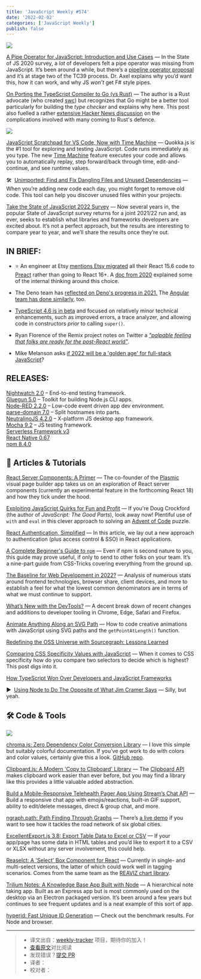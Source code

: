 ```yaml
---
title: 'JavaScript Weekly #574'
date: '2022-02-02'
categories: ['JavaScript Weekly']
publish: false
---
```


[![](https://res.cloudinary.com/cpress/image/upload/w_1280,e_sharpen:60/xbrtnhjvalt0al01p0nm.jpg)](https://javascriptweekly.com/link/119185/web)

[A Pipe Operator for JavaScript: Introduction and Use Cases](https://javascriptweekly.com/link/119185/web "2ality.com") — In the State of JS 2020 survey, a _lot_ of developers felt a pipe operator was missing from JavaScript. It’s been around a while, but there’s a [pipeline operator proposal](https://javascriptweekly.com/link/119186/web) and it’s at stage two of the TC39 process. Dr. Axel explains why you’d want this, how it can work, and why JS _won’t_ get F# style pipes.

[On Porting the TypeScript Compiler to Go (vs Rust)](https://javascriptweekly.com/link/119145/web "kdy1.dev") — The author is a Rust advocate (who created [swc](https://javascriptweekly.com/link/119146/web)) but recognizes that Go might be a better tool particularly for building the _type checker_ and explains why here. This post also fuelled a rather [extensive Hacker News discussion](https://javascriptweekly.com/link/119147/web) on the complications involved with many coming to Rust's defence.

[![](https://copm.s3.amazonaws.com/582b4c11.png)](https://javascriptweekly.com/link/119101/web)

[JavaScript Scratchpad for VS Code, Now with Time Machine](https://javascriptweekly.com/link/119101/web "quokkajs.com") — Quokka.js is the #1 tool for exploring and testing JavaScript. Code runs immediately as you type. The new [Time Machine](https://javascriptweekly.com/link/119102/web) feature executes your code and allows you to automatically replay, step forward/back through time, edit-and-continue, and see runtime values.

🛠  [Unimported: Find and Fix Dangling Files and Unused Dependencies](https://javascriptweekly.com/link/119148/web "github.com") — When you’re adding new code each day, you might forget to remove old code. This tool can help you discover unused files within your projects.

[Take the State of JavaScript 2022 Survey](https://javascriptweekly.com/link/119149/web "stateofjs.com") — Now several years in, the popular State of JavaScript survey returns for a joint 2021/22 run and, as ever, seeks to establish what libraries and frameworks developers are excited about. It’s not a perfect approach, but the results are interesting to compare year to year, and we’ll share the results once they’re out.

## **IN BRIEF:**

*   ⭐️ An engineer at Etsy [mentions Etsy migrated](https://javascriptweekly.com/link/119150/web) all their React 15.6 code to [Preact](https://javascriptweekly.com/link/119151/web) rather than going to React 16+. A [doc from 2020](https://javascriptweekly.com/link/119194/web) explained some of the internal thinking around this choice.
    
*   The Deno team has [reflected on Deno's progress in 2021.](https://javascriptweekly.com/link/119187/web) The [Angular team has done similarly,](https://javascriptweekly.com/link/119188/web) too.
    
*   [TypeScript 4.6 is in beta](https://javascriptweekly.com/link/119152/web) and focused on relatively minor technical enhancements, such as improved errors, a trace analyzer, and allowing code in constructors _prior_ to calling `super()`.
    
*   Ryan Florence of the Remix project notes on Twitter a _["palpable feeling that folks are ready for the post-React world"](https://javascriptweekly.com/link/119153/web)_.
    
*   Mike Melanson asks [if 2022 will be a 'golden age' for full-stack JavaScript](https://javascriptweekly.com/link/119154/web)?
    

## **RELEASES:**

[Nightwatch 2.0](https://javascriptweekly.com/link/119189/web) – End-to-end testing framework.  
[Gluegun 5.0](https://javascriptweekly.com/link/119155/web) – Toolkit for building Node.js CLI apps.  
[Node-RED 2.2.0](https://javascriptweekly.com/link/119156/web) – Low-code event driven app dev environment.  
[parse-domain 7.0](https://javascriptweekly.com/link/119157/web) – Split hostnames into parts.  
[NeutralinoJS 4.2.0](https://javascriptweekly.com/link/119158/web) – X-platform JS desktop app framework.  
[Mocha 9.2](https://javascriptweekly.com/link/119159/web) – JS testing framework.  
[Serverless Framework v3](https://javascriptweekly.com/link/119190/web)  
[React Native 0.67](https://javascriptweekly.com/link/119160/web)  
[npm 8.4.0](https://javascriptweekly.com/link/119161/web)

## 📒 Articles & Tutorials

[React Server Components: A Primer](https://javascriptweekly.com/link/119162/web "blog.plasmic.app") — The co-founder of the [Plasmic](https://javascriptweekly.com/link/119163/web) visual page builder app takes us on an exploration of React server components (currently an experimental feature in the forthcoming React 18) and how they tick under the hood.

[Exploiting JavaScript Quirks for Fun and Profit](https://javascriptweekly.com/link/119164/web "kittygiraudel.com") — If you're Doug Crockford (the author of _JavaScript: The Good Parts_), look away now! Plentiful use of `with` and `eval` in this clever approach to solving an [Advent of Code](https://javascriptweekly.com/link/119165/web) puzzle.

[React Authentication, Simplified](https://javascriptweekly.com/link/119106/web "userfront.com") — In this article, we lay out a new approach to authentication (plus access control & SSO) in React applications.

[A Complete Beginner's Guide to `npm`](https://javascriptweekly.com/link/119167/web "css-tricks.com") — Even if npm is second nature to you, this guide may prove useful, if only to send to other folks on your team. It’s a nine-part guide from CSS-Tricks covering everything from the ground up.

[The Baseline for Web Development in 2022?](https://javascriptweekly.com/link/119168/web "engineering.linecorp.com") — Analysis of numerous stats around frontend technologies, browser share, client devices, and more to establish a feel for what the lowest common denominators are in terms of what we must continue to support.

[What’s New with the DevTools?](https://javascriptweekly.com/link/119169/web "www.smashingmagazine.com") — A decent break down of recent changes and additions to developer tooling in Chrome, Edge, Safari and Firefox.

[Animate Anything Along an SVG Path](https://javascriptweekly.com/link/119170/web "tympanus.net") — How to code creative animations with JavaScript using SVG paths and the `getPointAtLength()` function.

[Redefining the OSS Universe with Sourcegraph: Lessons Learned](https://javascriptweekly.com/link/119108/web "about.sourcegraph.com")

[Comparing CSS Specificity Values with JavaScript](https://javascriptweekly.com/link/119171/web "kilianvalkhof.com") — When it comes to CSS specificity how do you compare two selectors to decide which is highest? This post digs into it.

[How TypeScript Won Over Developers and JavaScript Frameworks](https://javascriptweekly.com/link/119172/web)  

▶  [Using Node to Do The Opposite of What Jim Cramer Says](https://javascriptweekly.com/link/119191/web) — Silly, but yeah.  

## 🛠 Code & Tools

[![](https://res.cloudinary.com/cpress/image/upload/w_1280,e_sharpen:60/chcwkbfwx58zwvecqzvc.jpg)](https://javascriptweekly.com/link/119173/web)

[chroma.js: Zero Dependency Color Conversion Library](https://javascriptweekly.com/link/119173/web "vis4.net") — I love this simple but suitably colorful documentation. If you’ve got work to do with colors and color values, certainly give this a look. [GitHub repo](https://javascriptweekly.com/link/119174/web).

[Clipboard.js: A Modern 'Copy to Clipboard' Library](https://javascriptweekly.com/link/119175/web "github.com") — The [Clipboard API](https://javascriptweekly.com/link/119176/web) makes clipboard work easier than ever before, but you may find a library like this provides a little valuable added abstraction.

[Build a Mobile-Responsive Telehealth Pager App Using Stream’s Chat API](https://javascriptweekly.com/link/119107/web "getstream.io") — Build a responsive chat app with emojis/reactions, built-in GIF support, ability to edit/delete messages, direct & group chat, and more.

[ngraph.path: Path Finding Through Graphs](https://javascriptweekly.com/link/119177/web "github.com") — There’s [a live demo](https://javascriptweekly.com/link/119178/web) if you want to see how it tackles the road network of six global cities.

[ExcellentExport.js 3.8: Export Table Data to Excel or CSV](https://javascriptweekly.com/link/119179/web "github.com") — If your app/page has some data in HTML tables and you’d like to export it to a CSV or XLSX without any server involvement, this could help.

[Reaselct: A 'Select' Box Component for React](https://javascriptweekly.com/link/119180/web "github.com") — Currently in single- and multi-select versions, the latter of which could work well in tagging scenarios. Comes from the same team as the [REAVIZ chart library](https://javascriptweekly.com/link/119182/web).

[Trilium Notes: A Knowledge Base App Built with Node](https://javascriptweekly.com/link/119183/web "github.com") — A hierarchical note taking app. Built as an Express app but is most commonly used on the desktop via an Electron packaged version. It’s been around a few years but continues to see frequent updates and is a neat example of this sort of app.

[hyperid: Fast Unique ID Generation](https://javascriptweekly.com/link/119184/web) — Check out the benchmark results. For Node and browser.  

---
> * 译文出自：[weekly-tracker](https://github.com/FEDarling/weekly-tracker) 项目，期待你的加入！
> * [查看原文]()对比阅读
> * 发现错误？[提交 PR](https://github.com/FEDarling/weekly-tracker/blob/main/javascript_weekly/574/README.md)
> * 译者：
> * 校对者：

